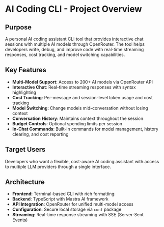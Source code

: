 # AI Coding CLI - Project Overview

## Purpose

A personal AI coding assistant CLI tool that provides interactive chat sessions with multiple AI models through OpenRouter. The tool helps developers write, debug, and improve code with real-time streaming responses, cost tracking, and model switching capabilities.

## Key Features

- **Multi-Model Support**: Access to 200+ AI models via OpenRouter API
- **Interactive Chat**: Real-time streaming responses with syntax highlighting
- **Cost Tracking**: Per-message and session-level token usage and cost tracking
- **Model Switching**: Change models mid-conversation without losing context
- **Conversation History**: Maintains context throughout the session
- **Budget Controls**: Optional spending limits per session
- **In-Chat Commands**: Built-in commands for model management, history clearing, and cost reporting

## Target Users

Developers who want a flexible, cost-aware AI coding assistant with access to multiple LLM providers through a single interface.

## Architecture

- **Frontend**: Terminal-based CLI with rich formatting
- **Backend**: TypeScript with Mastra AI framework
- **API Integration**: OpenRouter for unified multi-model access
- **Configuration**: Secure local storage via `conf` package
- **Streaming**: Real-time response streaming with SSE (Server-Sent Events)

